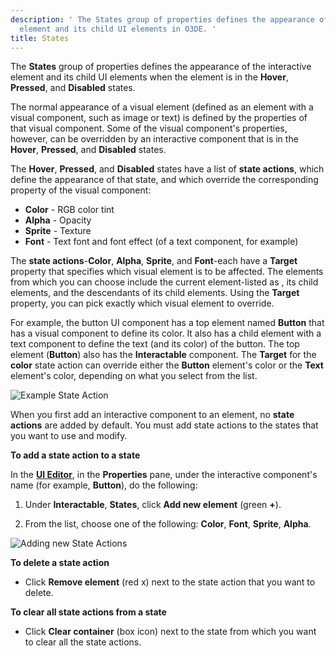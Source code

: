```yaml
---
description: ' The States group of properties defines the appearance of the interactive
  element and its child UI elements in O3DE. '
title: States
---
```


The **States** group of properties defines the appearance of the interactive element and its child UI elements when the element is in the **Hover**, **Pressed**, and **Disabled** states.

The normal appearance of a visual element (defined as an element with a visual component, such as image or text) is defined by the properties of that visual component. Some of the visual component's properties, however, can be overridden by an interactive component that is in the **Hover**, **Pressed**, and **Disabled** states.

The **Hover**, **Pressed**, and **Disabled** states have a list of **state actions**, which define the appearance of that state, and which override the corresponding property of the visual component:
+ **Color** - RGB color tint
+ **Alpha** - Opacity
+ **Sprite** - Texture
+ **Font** - Text font and font effect (of a text component, for example)

The **state actions**-**Color**, **Alpha**, **Sprite**, and **Font**-each have a **Target** property that specifies which visual element is to be affected. The elements from which you can choose include the current element-listed as **<This element>**, its child elements, and the descendants of its child elements. Using the **Target** property, you can pick exactly which visual element to override.

For example, the button UI component has a top element named **Button** that has a visual component to define its color. It also has a child element with a text component to define the text (and its color) of the button. The top element (**Button**) also has the **Interactable** component. The **Target** for the **color** state action can override either the **Button** element's color or the **Text** element's color, depending on what you select from the list.

![Example State Action](/images/user-guide/game_ui_editor/ui-editor-components-interactive-states.png)

When you first add an interactive component to an element, no **state actions** are added by default. You must add state actions to the states that you want to use and modify.

**To add a state action to a state**

In the [**UI Editor**](/docs/user-guide/interactivity/user-interface/editor/working), in the **Properties** pane, under the interactive component's name (for example, **Button**), do the following:

1. Under **Interactable**, **States**, click **Add new element** (green **+**).

1. From the list, choose one of the following: **Color**, **Font**, **Sprite**, **Alpha**.

![Adding new State Actions](/images/user-guide/game_ui_editor/ui-editor-components-interactive-stateactions.png)

**To delete a state action**
+ Click **Remove element** (red x) next to the state action that you want to delete.

**To clear all state actions from a state**
+ Click **Clear container** (box icon) next to the state from which you want to clear all the state actions.
